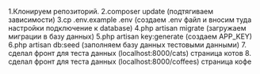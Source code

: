1.Клонируем репозиторий.
2.composer update (подтягиваем зависимости)
3.cp .env.example .env (создаем .env файл и вносим туда настройки подключение к database)
4.php artisan migrate (загружаем миграции в базу данных)
5.php artisan key:generate (создаем APP_KEY) 
6.php artisan db:seed (заполняем базу данных тестовыми данными)
7. сделал фронт для теста данных (localhost:8000/cats) страница котов
8. сделал фронт для теста данных (localhost:8000/coffees) страница кофе
